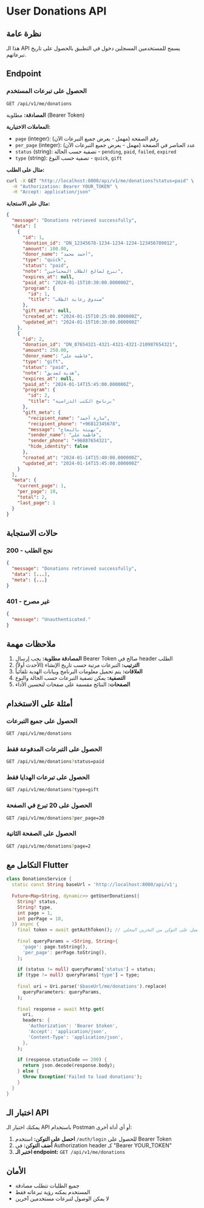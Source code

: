 # User Donations API

## نظرة عامة
هذا الـ API يسمح للمستخدمين المسجلين دخول في التطبيق بالحصول على تاريخ تبرعاتهم.

## Endpoint

### الحصول على تبرعات المستخدم
```
GET /api/v1/me/donations
```

**المصادقة:** مطلوبة (Bearer Token)

**المعاملات الاختيارية:**
- `page` (integer): رقم الصفحة (مهمل - يعرض جميع التبرعات الآن)
- `per_page` (integer): عدد العناصر في الصفحة (مهمل - يعرض جميع التبرعات الآن)
- `status` (string): تصفية حسب الحالة - `pending`, `paid`, `failed`, `expired`
- `type` (string): تصفية حسب النوع - `quick`, `gift`

**مثال على الطلب:**
```bash
curl -X GET "http://localhost:8000/api/v1/me/donations?status=paid" \
  -H "Authorization: Bearer YOUR_TOKEN" \
  -H "Accept: application/json"
```

**مثال على الاستجابة:**
```json
{
  "message": "Donations retrieved successfully",
  "data": [
    {
      "id": 1,
      "donation_id": "DN_12345678-1234-1234-1234-123456789012",
      "amount": 100.00,
      "donor_name": "أحمد محمد",
      "type": "quick",
      "status": "paid",
      "note": "تبرع لصالح الطلاب المحتاجين",
      "expires_at": null,
      "paid_at": "2024-01-15T10:30:00.000000Z",
      "program": {
        "id": 1,
        "title": "صندوق رعاية الطلاب"
      },
      "gift_meta": null,
      "created_at": "2024-01-15T10:25:00.000000Z",
      "updated_at": "2024-01-15T10:30:00.000000Z"
    },
    {
      "id": 2,
      "donation_id": "DN_87654321-4321-4321-4321-210987654321",
      "amount": 250.00,
      "donor_name": "فاطمة علي",
      "type": "gift",
      "status": "paid",
      "note": "هدية لصديق",
      "expires_at": null,
      "paid_at": "2024-01-14T15:45:00.000000Z",
      "program": {
        "id": 2,
        "title": "برنامج الكتب الدراسية"
      },
      "gift_meta": {
        "recipient_name": "سارة أحمد",
        "recipient_phone": "+96812345678",
        "message": "تهنئة بالنجاح",
        "sender_name": "فاطمة علي",
        "sender_phone": "+96887654321",
        "hide_identity": false
      },
      "created_at": "2024-01-14T15:40:00.000000Z",
      "updated_at": "2024-01-14T15:45:00.000000Z"
    }
  ],
  "meta": {
    "current_page": 1,
    "per_page": 10,
    "total": 2,
    "last_page": 1
  }
}
```

## حالات الاستجابة

### 200 - نجح الطلب
```json
{
  "message": "Donations retrieved successfully",
  "data": [...],
  "meta": {...}
}
```

### 401 - غير مصرح
```json
{
  "message": "Unauthenticated."
}
```

## ملاحظات مهمة

1. **المصادقة مطلوبة:** يجب إرسال Bearer Token صالح في header الطلب
2. **الترتيب:** التبرعات مرتبة حسب تاريخ الإنشاء (الأحدث أولاً)
3. **العلاقات:** يتم تحميل معلومات البرنامج وبيانات الهدية تلقائياً
4. **التصفية:** يمكن تصفية التبرعات حسب الحالة والنوع
5. **الصفحات:** النتائج مقسمة على صفحات لتحسين الأداء

## أمثلة على الاستخدام

### الحصول على جميع التبرعات
```bash
GET /api/v1/me/donations
```

### الحصول على التبرعات المدفوعة فقط
```bash
GET /api/v1/me/donations?status=paid
```

### الحصول على تبرعات الهدايا فقط
```bash
GET /api/v1/me/donations?type=gift
```

### الحصول على 20 تبرع في الصفحة
```bash
GET /api/v1/me/donations?per_page=20
```

### الحصول على الصفحة الثانية
```bash
GET /api/v1/me/donations?page=2
```

## التكامل مع Flutter

```dart
class DonationsService {
  static const String baseUrl = 'http://localhost:8000/api/v1';
  
  Future<Map<String, dynamic>> getUserDonations({
    String? status,
    String? type,
    int page = 1,
    int perPage = 10,
  }) async {
    final token = await getAuthToken(); // احصل على التوكن من التخزين المحلي
    
    final queryParams = <String, String>{
      'page': page.toString(),
      'per_page': perPage.toString(),
    };
    
    if (status != null) queryParams['status'] = status;
    if (type != null) queryParams['type'] = type;
    
    final uri = Uri.parse('$baseUrl/me/donations').replace(
      queryParameters: queryParams,
    );
    
    final response = await http.get(
      uri,
      headers: {
        'Authorization': 'Bearer $token',
        'Accept': 'application/json',
        'Content-Type': 'application/json',
      },
    );
    
    if (response.statusCode == 200) {
      return json.decode(response.body);
    } else {
      throw Exception('Failed to load donations');
    }
  }
}
```

## اختبار الـ API

يمكنك اختبار الـ API باستخدام Postman أو أي أداة أخرى:

1. **احصل على التوكن:** استخدم `/auth/login` للحصول على Bearer Token
2. **أضف التوكن:** في Authorization header كـ "Bearer YOUR_TOKEN"
3. **اختبر الـ endpoint:** `GET /api/v1/me/donations`

## الأمان

- جميع الطلبات تتطلب مصادقة
- المستخدم يمكنه رؤية تبرعاته فقط
- لا يمكن الوصول لتبرعات مستخدمين آخرين
